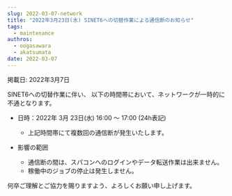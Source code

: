 ```yaml
---
slug: 2022-03-07-network
title: "2022年3月23日(水) SINET6への切替作業による通信断のお知らせ"
tags:
  - maintenance
authros:
  - oogasawara
  - akatsumata
date: 2022-03-07
---
```


掲載日: 2022年3月7日

SINET6への切替作業に伴い、 以下の時間帯において、ネットワークが一時的に不通となります。

- 日時：2022年 3月 23日(水) 16:00 ～ 17:00 (24h表記)
  - 上記時間帯にて複数回の通信断が発生いたします。

- 影響の範囲
  - 通信断の間は、スパコンへのログインやデータ転送作業は出来ません。
  - 稼働中のジョブの停止は発生しません。

何卒ご理解とご協力を賜りますよう、よろしくお願い申し上げます。
